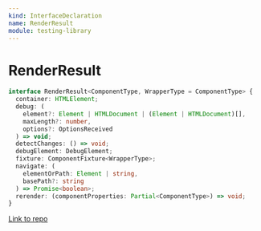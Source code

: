 ```yaml
---
kind: InterfaceDeclaration
name: RenderResult
module: testing-library
---
```


# RenderResult

```ts
interface RenderResult<ComponentType, WrapperType = ComponentType> {
  container: HTMLElement;
  debug: (
    element?: Element | HTMLDocument | (Element | HTMLDocument)[],
    maxLength?: number,
    options?: OptionsReceived
  ) => void;
  detectChanges: () => void;
  debugElement: DebugElement;
  fixture: ComponentFixture<WrapperType>;
  navigate: (
    elementOrPath: Element | string,
    basePath?: string
  ) => Promise<boolean>;
  rerender: (componentProperties: Partial<ComponentType>) => void;
}
```

[Link to repo](https://github.com/testing-library/angular-testing-library/blob/master/projects/testing-library/src/lib/models.ts#L8-L61)
